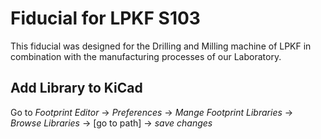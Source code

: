 # Fiducial for LPKF S103
This fiducial was designed for the Drilling and Milling machine of LPKF in combination with the manufacturing processes of our Laboratory.

##  Add Library to KiCad

Go to *Footprint Editor* -> *Preferences* -> *Mange Footprint Libraries* -> *Browse Libraries* -> [go to path] -> *save changes*